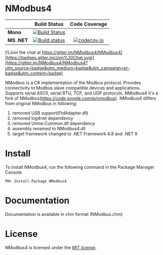 NModbus4
=======

|           |Build Status|Code Coverage|
|-----------|:----------:|:-----------:|
|**Mono**|[![Build Status](https://travis-ci.org/NModbus4/NModbus4.svg?branch=portable-3.0)](https://travis-ci.org/NModbus4/NModbus4)||
|**MS .NET**|[![Build status](https://ci.appveyor.com/api/projects/status/9irkluk69cr0f5ed?svg=true)](https://ci.appveyor.com/project/Maxwe11/nmodbus4-ss8e4)|[![codecov.io](https://codecov.io/github/NModbus4/NModbus4/coverage.svg?branch=portable-3.0)](https://codecov.io/github/NModbus4/NModbus4?branch=portable-3.0)|

[![Join the chat at https://gitter.im/NModbus4/NModbus4](https://badges.gitter.im/Join%20Chat.svg)](https://gitter.im/NModbus4/NModbus4?utm_source=badge&utm_medium=badge&utm_campaign=pr-badge&utm_content=badge)

NModbus is a C# implementation of the Modbus protocol.
Provides connectivity to Modbus slave compatible devices and applications.
Supports serial ASCII, serial RTU, TCP, and UDP protocols.
NModbus4 it's a fork of NModbus(https://code.google.com/p/nmodbus).
NModbus4 differs from original NModbus in following:

1. removed USB support(FtdAdapter.dll)
2. removed log4net dependency
3. removed Unme.Common.dll dependency
4. assembly renamed to NModbus4.dll
5. target framework changed to .NET Framework 4.8 and .NET 9

Install
=======

To install NModbus4, run the following command in the Package Manager Console

    PM> Install-Package NModbus4

Documentation
=======
Documentation is available in chm format (NModbus.chm)

License
=======
NModbus4 is licensed under the [MIT license](LICENSE.txt).
